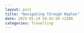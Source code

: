 ```yaml
---
layout: post
title: "Navigating through Naples"
date: 2025-05-19 20:42:58 +1200
categories: Travelling
---
```

